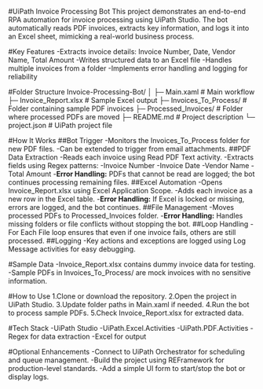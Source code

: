 #UiPath Invoice Processing Bot
This project demonstrates an end-to-end RPA automation for invoice processing using UiPath Studio. The bot automatically reads PDF invoices, extracts key information, and logs it into an Excel sheet, mimicking a real-world business process.

#Key Features
-Extracts invoice details: Invoice Number, Date, Vendor Name, Total Amount
-Writes structured data to an Excel file
-Handles multiple invoices from a folder
-Implements error handling and logging for reliability

#Folder Structure
Invoice-Processing-Bot/
│
├─ Main.xaml                  # Main workflow
├─ Invoice_Report.xlsx        # Sample Excel output
├─ Invoices_To_Process/       # Folder containing sample PDF invoices
├─ Processed_Invoices/        # Folder where processed PDFs are moved
├─ README.md                  # Project description
└─ project.json               # UiPath project file

#How It Works
##Bot Trigger
-Monitors the Invoices_To_Process folder for new PDF files.
-Can be extended to trigger from email attachments.
##PDF Data Extraction
-Reads each invoice using Read PDF Text activity.
-Extracts fields using Regex patterns:
-Invoice Number
-Invoice Date
-Vendor Name
-Total Amount
-**Error Handling:** PDFs that cannot be read are logged; the bot continues processing remaining files.
##Excel Automation
-Opens Invoice_Report.xlsx using Excel Application Scope.
-Adds each invoice as a new row in the Excel table.
-**Error Handling:** If Excel is locked or missing, errors are logged, and the bot continues.
##File Management
-Moves processed PDFs to Processed_Invoices folder.
-**Error Handling:** Handles missing folders or file conflicts without stopping the bot.
##Loop Handling
-For Each File loop ensures that even if one invoice fails, others are still processed.
##Logging
-Key actions and exceptions are logged using Log Message activities for easy debugging.

#Sample Data
-Invoice_Report.xlsx contains dummy invoice data for testing.
-Sample PDFs in Invoices_To_Process/ are mock invoices with no sensitive information.

#How to Use
1.Clone or download the repository.
2.Open the project in UiPath Studio.
3.Update folder paths in Main.xaml if needed.
4.Run the bot to process sample PDFs.
5.Check Invoice_Report.xlsx for extracted data.

#Tech Stack
-UiPath Studio
-UiPath.Excel.Activities
-UiPath.PDF.Activities
-Regex for data extraction
-Excel for output

#Optional Enhancements
-Connect to UiPath Orchestrator for scheduling and queue management.
-Build the project using REFramework for production-level standards.
-Add a simple UI form to start/stop the bot or display logs.
